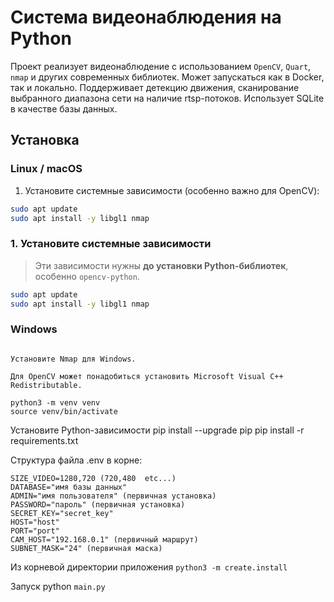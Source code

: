 # Система видеонаблюдения на Python

Проект реализует видеонаблюдение с использованием `OpenCV`, `Quart`, `nmap` и других современных библиотек. Может запускаться как в Docker, так и локально.
Поддерживает детекцию движения, сканирование выбранного диапазона сети на наличие rtsp-потоков.
Использует SQLite в качестве базы данных.

## Установка

### Linux / macOS

1. Установите системные зависимости (особенно важно для OpenCV):

```bash
sudo apt update
sudo apt install -y libgl1 nmap
```
### 1. Установите системные зависимости

> Эти зависимости нужны **до установки Python-библиотек**, особенно `opencv-python`.

```bash
sudo apt update
sudo apt install -y libgl1 nmap
```

### Windows
```Установите Python 3.12+ (обязательно выберите опцию "Add Python to PATH").

Установите Nmap для Windows.

Для OpenCV может понадобиться установить Microsoft Visual C++ Redistributable.
```

```Создайте и активируйте виртуальное окружение
python3 -m venv venv
source venv/bin/activate
```

Установите Python-зависимости
pip install --upgrade pip
pip install -r requirements.txt

Структура файла .env в корне:
```
SIZE_VIDEO=1280,720 (720,480  etc...)
DATABASE="имя базы данных"
ADMIN="имя пользователя" (первичная установка)
PASSWORD="пароль" (первичная установка)
SECRET_KEY="secret_key"
HOST="host"
PORT="port"
CAM_HOST="192.168.0.1" (первичный маршрут)
SUBNET_MASK="24" (первичная маска)
```

Из корневой директории приложения
```python3 -m create.install```

Запуск
python ```main.py```